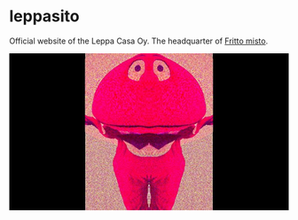 # leppasito
Official website of the Leppa Casa Oy. The headquarter of [Fritto misto](https://www.youtube.com/watch?v=7DQ53W_cens).

![gabibbo fritto](media/gabibbo_fritto.jpg)


